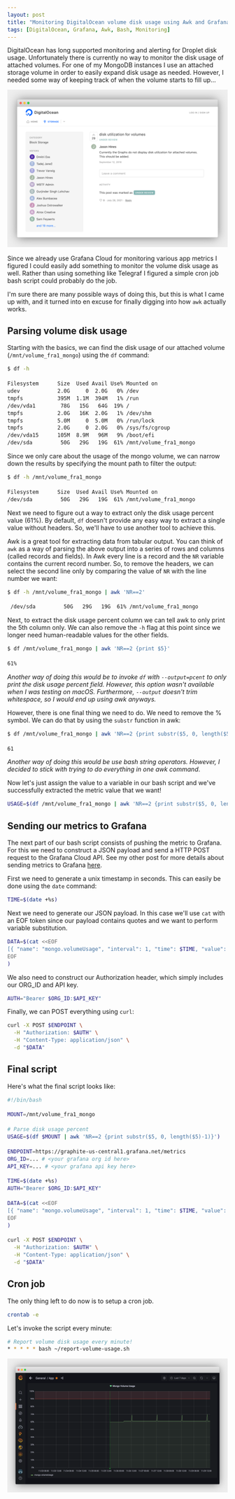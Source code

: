 ```yaml
---
layout: post
title: "Monitoring DigitalOcean volume disk usage using Awk and Grafana"
tags: [DigitalOcean, Grafana, Awk, Bash, Monitoring]
---
```


DigitalOcean has long supported monitoring and alerting for Droplet disk usage. Unfortunately there is currently no way to monitor the disk usage of attached volumes. For one of my MongoDB instances I use an attached storage volume in order to easily expand disk usage as needed. However, I needed some way of keeping track of when the volume starts to fill up...

![](/assets/img/monitor-volume-disk-usage/do-volume-monitoring.png)

Since we already use Grafana Cloud for monitoring various app metrics I figured I could easily add something to monitor the volume disk usage as well. Rather than using something like Telegraf I figured a simple cron job bash script could probably do the job.

I'm sure there are many possible ways of doing this, but this is what I came up with, and it turned into en excuse for finally digging into how `awk` actually works.

## Parsing volume disk usage

Starting with the basics, we can find the disk usage of our attached volume (`/mnt/volume_fra1_mongo`) using the `df` command:

```bash
$ df -h

Filesystem      Size  Used Avail Use% Mounted on
udev            2.0G     0  2.0G   0% /dev
tmpfs           395M  1.1M  394M   1% /run
/dev/vda1        78G   15G   64G  19% /
tmpfs           2.0G   16K  2.0G   1% /dev/shm
tmpfs           5.0M     0  5.0M   0% /run/lock
tmpfs           2.0G     0  2.0G   0% /sys/fs/cgroup
/dev/vda15      105M  8.9M   96M   9% /boot/efi
/dev/sda         50G   29G   19G  61% /mnt/volume_fra1_mongo
```

Since we only care about the usage of the mongo volume, we can narrow down the results by specifying the mount path to filter the output:

```bash
$ df -h /mnt/volume_fra1_mongo

Filesystem      Size  Used Avail Use% Mounted on
/dev/sda         50G   29G   19G  61% /mnt/volume_fra1_mongo
```

Next we need to figure out a way to extract only the disk usage percent value (61%). By default, `df` doesn't provide any easy way to extract a single value without headers. So, we'll have to use another tool to achieve this.

Awk is a great tool for extracting data from tabular output. You can think of `awk` as a way of parsing the above output into a series of rows and columns (called records and fields). In Awk every line is a record and the `NR` variable contains the current record number. So, to remove the headers, we can select the second line only by comparing the value of `NR` with the line number we want:

```bash
$ df -h /mnt/volume_fra1_mongo | awk 'NR==2'

 /dev/sda         50G   29G   19G  61% /mnt/volume_fra1_mongo
```

Next, to extract the disk usage percent column we can tell awk to only print the 5th column only. We can also remove the `-h` flag at this point since we longer need human-readable values for the other fields.

```bash
$ df /mnt/volume_fra1_mongo | awk 'NR==2 {print $5}'

61%
```

*Another way of doing this would be to invoke `df` with `--output=pcent` to only print the disk usage percent field. However, this option wasn't available when I was testing on macOS. Furthermore, `--output` doesn't trim whitespace, so I would end up using awk anyways.*

However, there is one final thing we need to do. We need to remove the % symbol. We can do that by using the `substr` function in awk:

```bash
$ df /mnt/volume_fra1_mongo | awk 'NR==2 {print substr($5, 0, length($5)-1)}'

61
```

*Another way of doing this would be use bash string operators. However, I decided to stick with trying to do everything in one awk command*.

Now let's just assign the value to a variable in our bash script and we've successfully extracted the metric value that we want!

```bash
USAGE=$(df /mnt/volume_fra1_mongo | awk 'NR==2 {print substr($5, 0, length($5)-1)}')
```

## Sending our metrics to Grafana

The next part of our bash script consists of pushing the metric to Grafana. For this we need to construct a JSON payload and send a HTTP POST request to the Grafana Cloud API. See my other post for more details about sending metrics to Grafana [here](https://pqvst.com/2021/06/22/hosted-monitoring-evaluating-influx-and-grafana/#pushing-data-to-grafana).

First we need to generate a unix timestamp in seconds. This can easily be done using the `date` command:

```bash
TIME=$(date +%s)
```

Next we need to generate our JSON payload. In this case we'll use `cat` with an EOF token since our payload contains quotes and we want to perform variable substitution.

```bash
DATA=$(cat <<EOF
[{ "name": "mongo.volumeUsage", "interval": 1, "time": $TIME, "value": $USAGE }]
EOF
)
```

We also need to construct our Authorization header, which simply includes our ORG_ID and API key.

```bash
AUTH="Bearer $ORG_ID:$API_KEY"
```

Finally, we can POST everything using `curl`:

```bash
curl -X POST $ENDPOINT \
  -H "Authorization: $AUTH" \
  -H "Content-Type: application/json" \
  -d "$DATA"
```

## Final script

Here's what the final script looks like:

```bash
#!/bin/bash

MOUNT=/mnt/volume_fra1_mongo

# Parse disk usage percent
USAGE=$(df $MOUNT | awk 'NR==2 {print substr($5, 0, length($5)-1)}')

ENDPOINT=https://graphite-us-central1.grafana.net/metrics
ORG_ID=... # <your grafana org id here>
API_KEY=... # <your grafana api key here>

TIME=$(date +%s)
AUTH="Bearer $ORG_ID:$API_KEY"

DATA=$(cat <<EOF
[{ "name": "mongo.volumeUsage", "interval": 1, "time": $TIME, "value": $USAGE }]
EOF
)

curl -X POST $ENDPOINT \
  -H "Authorization: $AUTH" \
  -H "Content-Type: application/json" \
  -d "$DATA"
```

## Cron job

The only thing left to do now is to setup a cron job.

```bash
crontab -e
```

Let's invoke the script every minute:

```bash
# Report volume disk usage every minute!
* * * * * bash ~/report-volume-usage.sh
```

![](/assets/img/monitor-volume-disk-usage/grafana.png)
